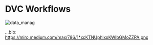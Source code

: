 # DVC Workflows

![data_manag](https://user-images.githubusercontent.com/114607096/194352724-52e798ad-5b6c-4674-a8cb-da631b656e21.png)


...bib:
https://miro.medium.com/max/786/1*xcKTNUphlxoKWlbGMoZZPA.png
